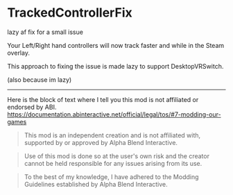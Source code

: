 # TrackedControllerFix
lazy af fix for a small issue

Your Left/Right hand controllers will now track faster and while in the Steam overlay.

This approach to fixing the issue is made lazy to support DesktopVRSwitch.

(also because im lazy)

---

Here is the block of text where I tell you this mod is not affiliated or endorsed by ABI. 
https://documentation.abinteractive.net/official/legal/tos/#7-modding-our-games

> This mod is an independent creation and is not affiliated with, supported by or approved by Alpha Blend Interactive. 

> Use of this mod is done so at the user's own risk and the creator cannot be held responsible for any issues arising from its use.

> To the best of my knowledge, I have adhered to the Modding Guidelines established by Alpha Blend Interactive.
